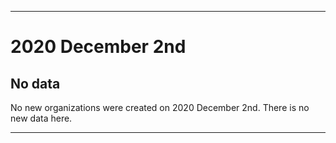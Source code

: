 
***

# 2020 December 2nd

## No data

No new organizations were created on 2020 December 2nd. There is no new data here.

***
